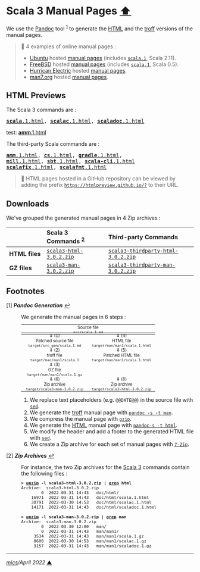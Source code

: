 # <span id="top">Scala 3 Manual Pages</span> <span style="size:30%;"><a href="../../README.md">⬆</a></span>

We use the [Pandoc][pandoc] tool <sup id="anchor_01">[1](#footnote_01)</sup> to generate the [HTML] and the [troff] versions of the manual pages.

> **:mag_right:** 4 examples of online manual pages :
> - [Ubuntu](https://manpages.ubuntu.com/) hosted [manual pages](http://manpages.ubuntu.com/manpages/jammy/) (includes [`scala.1`](https://manpages.ubuntu.com/manpages/jammy/en/man1/scala.1.html), Scala 2.11).
> - [FreeBSD](https://www.freebsd.org/) hosted [manual pages](https://www.freebsd.org/cgi/man.cgi) (includes [`scala.1`](https://www.freebsd.org/cgi/man.cgi?query=scala&format=html), Scala 0.5).
> - [Hurrican Electric](https://www.he.net/) hosted [manual pages](http://man.he.net/).
> - [man7.org](https://man7.org/) hosted [manual pages](https://man7.org/linux/man-pages/index.html).

## <span id="previews">HTML Previews</span>

The Scala 3 commands are :
<pre>
<a href="https://tinyurl.com/2p9cn8ns?https://github.com/michelou/dotty-examples/blob/master/docs/3.0.2/html/scala.1.html" rel="external"><b>scala</b>.1.html</a>, <a href="https://tinyurl.com/2p9cn8ns?https://github.com/michelou/dotty-examples/blob/master/docs/3.0.2/html/scalac.1.html" rel="external"><b>scalac</b>.1.html</a>, <a href="
https://tinyurl.com/2p8zevyt?https://github.com/michelou/dotty-examples/blob/master/docs/3.0.2/html/scaladoc.1.html"><b>scaladoc</b>.1.html</a>
</pre>

test: <a href="
https://tinyurl.com/2p9cn8ns?https://github.com/michelou/dotty-examples/blob/master/docs/3.0.2/html/amm.1.html" rel="external"><b>amm</b>.1.html</a>

The third-party Scala commands are :
<pre>
<a href="
https://tinyurl.com/2p9cn8ns?https://github.com/michelou/dotty-examples/blob/master/docs/3.0.2/html/amm.1.html" rel="external"><b>amm</b>.1.html</a>, <a href="
https://tinyurl.com/2p9cn8ns?https://github.com/michelou/dotty-examples/blob/master/docs/3.0.2/html/cs.1.html" rel="external"><b>cs</b>.1.html</a>, <a href="
https://tinyurl.com/2p9cn8ns?https://github.com/michelou/dotty-examples/blob/master/docs/3.0.2/html/gradle.1.html" rel="external"><b>gradle</b>.1.html</a>,<br/><a href="
https://tinyurl.com/2p9cn8ns?https://github.com/michelou/dotty-examples/blob/master/docs/3.0.2/html/mill.1.html" rel="external"><b>mill</b>.1.html</a>, <a href="
https://tinyurl.com/2p9cn8ns?https://github.com/michelou/dotty-examples/blob/master/docs/3.0.2/html/sbt.1.html" rel="external"><b>sbt</b>.1.html</a>, <a href="
https://tinyurl.com/2p9cn8ns?https://github.com/michelou/dotty-examples/blob/master/docs/3.0.2/html/scala-cli.1.html" rel="external"><b>scala-cli</b>.1.html</a><br/><a href="
https://tinyurl.com/2p9cn8ns?https://github.com/michelou/dotty-examples/blob/master/docs/3.0.2/html/scalafix.1.html" rel="external"><b>scalafix</b>.1.html</a>, <a href="
https://tinyurl.com/2p9cn8ns?https://github.com/michelou/dotty-examples/blob/master/docs/3.0.2/html/scalafmt.1.html" rel="external"><b>scalafmt</b>.1.html</a>
</pre>

> **:mag_right:** HTML pages hosted in a GitHub repository can be viewed by adding the prefix [`https://htmlpreview.github.io/?`][github_htmlpreview] to their URL.

## <span id="downloads">Downloads</span>

We've grouped the generated manual pages in 4 Zip archives :

| &nbsp;     | Scala 3 Commands&nbsp;<sup id="anchor_02">[2](#footnote_02)</sup> | Third-party&nbsp;Commands |
|:-----------|:-----------------|:--------------------------|
| **HTML&nbsp;files** | [`scala3-html-3.0.2.zip`](scala3-html-3.0.2.zip) | [`scala3-thirdparty-html-3.0.2.zip`](scala3-thirdparty-html-3.0.2.zip)  |
| **GZ&nbsp;files**   | [`scala3-man-3.0.2.zip`](scala3-man-3.0.2.zip)| [`scala3-thirdparty-man-3.0.2.zip`](scala3-thirdparty-man-3.0.2.zip) |

## <span id="footnotes">Footnotes</span>

<span id="footnote_01">[1]</span> ***Pandoc Generation*** [↩](#anchor_01)

<dl><dd>
We generate the manual pages in 6 steps :
</dd>
<dd>
<table style="text-align:center;font-size:80%;">
<tr>
<td style="width:360px;padding:0;">
Source file<br/><code>src/scala.1.md</code>
</td>
</tr>
</table>
<table style="margin-top:-16px;text-align:center;font-size:80%;">
<tr>
<td style="width:180px;vertical-align:top;padding:0;">
<b>&#8681;</b> (1)<br/>
Patched source file<br/><code>target/src_gen/scala.1.md</code><br/>
<b>&#8681;</b> (2)<br/>
troff file<br/><code>target/man/man1/scala.1</code><br/>
<b>&#8681;</b> (3)<br/>
GZ file<br/><code>target/man/man1/scala.1.gz</code>
</td>
<td style="width:180px;vertical-align:top;padding:0;">
<b>&#8681;</b> (4)<br/>
HTML file<br/><code>target/man/man1/scala.1.html</code><br/>
<b>&#8681;</b> (5)<br/>
Patched HTML file<br/><code>target/man/man1/scala.1.html</code><br/>
&nbsp;<br/>
&nbsp;<br/>
</td>
</tr>
<tr><td style="width:180px;text-align:center;padding:0;">
<b>&#8681;</b> (6)<br/>
Zip archive<br/><code>target/scala3-man-3.0.2.zip</code>
</td>
<td style="width:180px;text-align:center;padding:0;">
<b>&#8681;</b> (6)<br/>
Zip archive<br/><code>target/scala3-html-3.0.2.zip</code>
</td></tr>
</table>
</dd>
<dd>
<ol>
<li>We replace text placeholders (e.g. <code>@@DATE@@</code>) in the source file with <a href="https://www.gnu.org/software/sed/manual/sed.html#Command_002dLine-Options"><code>sed</code></a>.</li>
<li>We generate the <a href="https://en.wikipedia.org/wiki/Troff"> troff</a> manual page with <a href="https://pandoc.org/MANUAL.html"><code>pandoc -s -t man</code></a>.</li>
<li>We compress the manual page with <a href="https://www.gnu.org/software/gzip/manual/gzip.html#Sample"><code>gzip</code></a>.</li>
<li>We generate the <a href="https://html.spec.whatwg.org/multipage/">HTML</a> manual page with <a href="https://pandoc.org/MANUAL.html"><code>pandoc-s -t html</code></a>.</li>
<li>We modify the header and add a footer to the generated HTML file with <a href="https://www.gnu.org/software/sed/manual/sed.html#Command_002dLine-Options"><code>sed</code></a>.</li>
<li>We create a Zip archive for each set of manual pages with <a href="https://www.7-zip.org/"><code>7-Zip</code></a>.</li>
</ol>
</dd></dl>

<span id="footnote_02">[2]</span> ***Zip Archives*** [↩](#anchor_02)

<dl><dd>
For instance, the two Zip archives for the <a href="https://dotty.epfl.ch/" rel="external">Scala 3</a> commands contain the following files :

</dd>
<dd>
<pre style="font-size:80%;">
<b>&gt; <a href="https://linux.die.net/man/1/unzip" rel="external">unzip</a> -l scala3-html-3.0.2.zip | <a href="https://linux.die.net/man/1/grep" rel="external">grep</a> html</b>
Archive:  scala3-html-3.0.2.zip
        0  2022-03-31 14:43   doc/html/
    16971  2022-03-31 14:43   doc/html/scala.1.html
    38791  2022-03-30 14:53   doc/html/scalac.1.html
    14171  2022-03-31 14:43   doc/html/scaladoc.1.html
&nbsp;
<b>&gt; <a href="https://linux.die.net/man/1/unzip" rel="external">unzip</a> -l scala3-man-3.0.2.zip | <a href="https://linux.die.net/man/1/grep" rel="external">grep</a> man</b>
Archive:  scala3-man-3.0.2.zip
        0  2022-03-30 12:00   man/
        0  2022-03-31 14:43   man/man1/
     3534  2022-03-31 14:43   man/man1/scala.1.gz
     8600  2022-03-30 14:53   man/man1/scalac.1.gz
     3157  2022-03-31 14:43   man/man1/scaladoc.1.gz
</pre>
</dd></dl>

***

*[mics](https://lampwww.epfl.ch/~michelou/)/April 2022* [**&#9650;**](#top)
<span id="bottom">&nbsp;</span>

<!-- link refs -->

[github_htmlpreview]: https://htmlpreview.github.io/
[html]: https://html.spec.whatwg.org/multipage/
[pandoc]: https://pandoc.org/installing.html
[scala3_home]: https://dotty.epfl.ch/
[troff]: https://en.wikipedia.org/wiki/Troff

